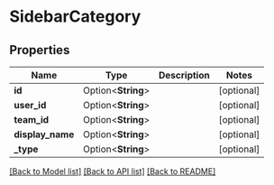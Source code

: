 # SidebarCategory

## Properties

Name | Type | Description | Notes
------------ | ------------- | ------------- | -------------
**id** | Option<**String**> |  | [optional]
**user_id** | Option<**String**> |  | [optional]
**team_id** | Option<**String**> |  | [optional]
**display_name** | Option<**String**> |  | [optional]
**_type** | Option<**String**> |  | [optional]

[[Back to Model list]](../README.md#documentation-for-models) [[Back to API list]](../README.md#documentation-for-api-endpoints) [[Back to README]](../README.md)


